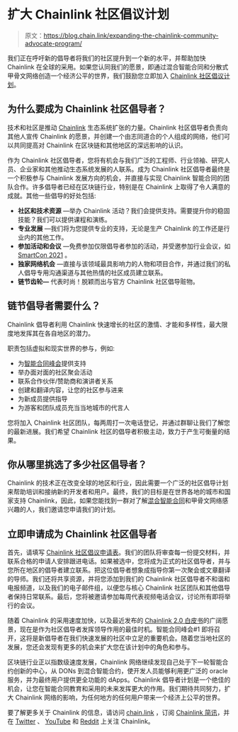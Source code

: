 # 扩大 Chainlink 社区倡议计划

> 原文：<https://blog.chain.link/expanding-the-chainlink-community-advocate-program/>

我们正在呼吁新的倡导者将我们的社区提升到一个新的水平，并帮助加快 Chainlink 在全球的采用。如果您认同我们的愿景，即通过混合智能合同和分散式甲骨文网络创造一个经济公平的世界，我们鼓励您立即加入 [Chainlink 社区倡议计划](https://chain.link/community/advocates)。

## 为什么要成为 Chainlink 社区倡导者？

技术和社区是推动 [Chainlink](https://chain.link/) 生态系统扩张的力量。Chainlink 社区倡导者负责向其他人宣传 Chainlink 的愿景，并创建一个由志同道合的个人组成的网络，他们可以共同提高对 Chainlink 在区块链和其他地区的深远影响的认识。

作为 Chainlink 社区倡导者，您将有机会与我们广泛的工程师、行业领袖、研究人员、企业家和其他推动生态系统发展的人联系。成为 Chainlink 社区倡导者最终是一个积极参与 Chainlink 发展方向的机会，并直接与实现 Chainlink 智能合同的团队合作。许多倡导者已经在区块链行业，特别是在 Chainlink 上取得了令人满意的成就。其他一些倡导的好处包括:

*   **社区和技术资源** —举办 Chainlink 活动？我们会提供支持。需要提升你的稳固技能？我们可以提供课程和演练。
*   **专业发展** —我们将为您提供专业的支持，无论是生产 Chainlink 的工作还是行业内的其他工作。
*   **参加活动和会议** —免费参加仅限倡导者参加的活动，并受邀参加行业会议，如 [SmartCon 2021](https://www.smartcontractsummit.io/) 。
*   **独家网络机会** —直接与该领域最具影响力的人物和项目合作，并通过我们的私人倡导专用沟通渠道与其他热情的社区成员建立联系。
*   **链节齿轮—** 代表时尚！脱颖而出与官方 Chainlink 社区倡导赃物。

## 链节倡导者需要什么？

Chainlink 倡导者利用 Chainlink 快速增长的社区的激情、才能和多样性，最大限度地发挥其在各自地区的潜力。

职责包括虚拟和现实世界的参与，例如:

*   为[智能合同峰会](https://www.smartcontractsummit.io/)提供支持
*   举办面对面的社区聚会活动
*   联系合作伙伴/赞助商和演讲者关系
*   创建和翻译内容，让您的社区参与进来
*   为新成员提供指导
*   为游客和团队成员充当当地城市的代言人

您将加入 Chainlink 社区团队，每两周打一次电话登记，并通过群聊让我们了解您的最新进展。我们希望 Chainlink 社区的倡导者积极主动，致力于产生可衡量的结果。

## 你从哪里挑选了多少社区倡导者？

Chainlink 的技术正在改变全球的地区和行业，因此需要一个广泛的社区倡导计划来帮助培训和接纳新的开发者和用户。最终，我们的目标是在世界各地的城市和国家支持 Chainlink，因此，如果您能找到一群对了解[混合智能合同](https://blog.chain.link/hybrid-smart-contracts-explained/)和甲骨文网络感兴趣的人，我们邀请您申请我们的计划。

## 立即申请成为 Chainlink 社区倡导者

首先，请填写 [Chainlink 社区倡议申请表](https://chainlinkcommunity.typeform.com/to/CEqjo5)。我们的团队将审查每一份提交材料，并联系合格的申请人安排跟进电话。如果被选中，您将成为正式的社区倡导者，并与您所在地区的倡导者建立联系。把这位倡导者想象成指导你第一次聚会或文章翻译的导师。我们还将共享资源，并将您添加到我们的 Chainlink 社区倡导者不和谐和电报频道，以及我们的电子邮件组，以便您与核心 Chainlink 社区团队和其他倡导者保持日常联系。最后，您将被邀请参加每周代表视频电话会议，讨论所有即将举行的会议。

随着 Chainlink 的采用速度加快，以及最近发布的 [Chainlink 2.0 白皮书](https://chain.link/whitepaper)的广阔愿景，现在是作为社区倡导者发挥领导作用的最佳时机。智能合同峰会#1 即将召开，这将是新倡导者在我们快速发展的社区中立足的重要机会。随着您当地社区的发展，您还会发现有更多的机会来扩大您在该计划中的角色和参与。

区块链行业正以指数级速度发展，Chainlink 网络继续发现自己处于下一轮智能合约创新的中心，从 DONs 到混合智能合约，使开发人员能够利用更广泛的 oracle 服务，并为最终用户提供更全功能的 dApps。Chainlink 倡导者计划是一个绝佳的机会，让您在智能合同教育和采用的未来发挥更大的作用。我们期待共同努力，扩大 Chainlink 网络的影响，为任何地方的任何用户带来一个经济上公平的世界。

要了解更多关于 Chainlink 的信息，请访问 [chain.link](https://chain.link/) ，订阅 [Chainlink 简讯](https://chn.lk/newsletter)，并在 [Twitter](https://twitter.com/chainlink) 、 [YouTube](https://www.youtube.com/channel/UCnjkrlqaWEBSnKZQ71gdyFA) 和 [Reddit](https://www.reddit.com/r/Chainlink/) 上关注 Chainlink。